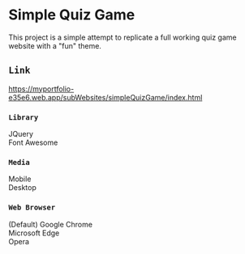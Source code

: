 # Simple Quiz Game

This project is a simple attempt to replicate a full working quiz game website with a "fun" theme.

## `Link`

https://myportfolio-e35e6.web.app/subWebsites/simpleQuizGame/index.html

### `Library`

JQuery\
Font Awesome

### `Media`

Mobile\
Desktop

### `Web Browser`

(Default) Google Chrome\
Microsoft Edge\
Opera

